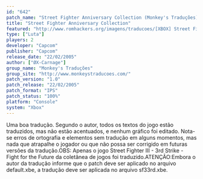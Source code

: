 ```yaml
---
id: "642"
patch_name: "Street Fighter Anniversary Collection (Monkey's Traduções)"
title: "Street Fighter Anniversary Collection"
featured: "http://www.romhackers.org/imagens/traducoes/[XBOX] Street Fighter Anniversary Collection - Monkey's Traduções - 1.jpg"
type: ["Luta"]
players: 2
developer: "Capcom"
publisher: "Capcom"
release_date: "22/02/2005"
author: ["ØX-Carnage"]
group_name: "Monkey's Traduções"
group_site: "http://www.monkeystraducoes.com/"
patch_version: "1.0"
patch_release: "22/02/2005"
patch_format: "IPS"
patch_status: "100%"
platform: "Console"
system: "Xbox"
---
```


Uma boa tradução. Segundo o autor, todos os textos do jogo estão traduzidos, mas não estão acentuados, e nenhum gráfico foi editado. Nota-se erros de ortografia e elementos sem tradução em alguns momentos, mas nada que atrapalhe o jogador ou que não possa ser corrigido em futuras versões da tradução.OBS: Apenas o jogo Street Fighter III - 3rd Strike - Fight for the Future da coletânea de jogos foi traduzido.ATENÇÃO:Embora o autor da tradução informe que o patch deve ser aplicado no arquivo default.xbe, a tradução deve ser aplicada no arquivo sf33rd.xbe.